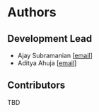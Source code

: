 # Authors

## Development Lead
* Ajay Subramanian [[email](mailto:ajaysubramanian110@gmail.com)]
* Aditya Ahuja [[email](mailto:ahuja.aditya1452@gmail.com)]

## Contributors
TBD
